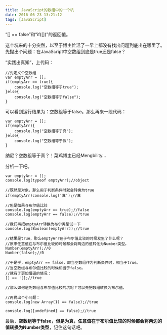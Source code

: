 ```yaml
---
title: JavaScript的数组中的一个坑
date: 2016-06-23 13:21:12
tags: [JavaScript]
---
```

“[] == false”和“if([])”的返回值。
<!--more-->

这个坑来的十分突然，以至于博主忙活了一早上都没有找出问题到底出在哪里了。先抛出个问题：在JavaScript中空数组到底是true还是false？

“实践出真知”，上代码：
```
//先定义个空数组
var emptyArr = [];
if(emptyArr == true){
    console.log("空数组等于true");
}else{
    console.log("空数组等于false");
}
```
可以看到运行结果为：空数组等于false。那么再来一段代码：
```
var emptyArr = [];
if(emptyArr){
    console.log("空数组等于真");
}else{
    console.log("空数组等于假");
}
```
纳尼？空数组等于真？！菜鸡博主已经Mengbility...

分析一下吧。

```
var emptyArr = [];
console.log(typeof emptyArr);//object

//既然是对象，那么用于判断条件时就会转换为true
if(emptyArr)console.log('真');//真

//但是如果与布尔值比较
console.log(emptyArr == true);//false
console.log(emptyArr == false);//true

//我们再把emptyArr转换为布尔类型试一下
console.log(Boolean(emptyArr));//true

//结果是true，那么emptyArr在于布尔值比较的时候发生了什么呢？
//原来任意值在与布尔值比较的时候都会将两边的值转化为Number类型。
Number(emptyArr);//0
Number(false);//0

//于是乎，emptyArr == false，即当空数组作为判断条件时，相当于true。
//当空数组与布尔值比较的时候相当于false。
//就有了更加懵逼的情况：
[] == ![];//true

//那么如何避免数组与布尔值比较的坑呢？可以先把数组转换为布尔值。

//再抛出个小问题：
console.log(new Array(1) == false);//true

console.log([undefined] == false);//true
```

最后，<b>空数组等于false，但是为真，任意值在于布尔值比较的时候都会将两边的值转换为Number类型</b>，记住这句话吧。
